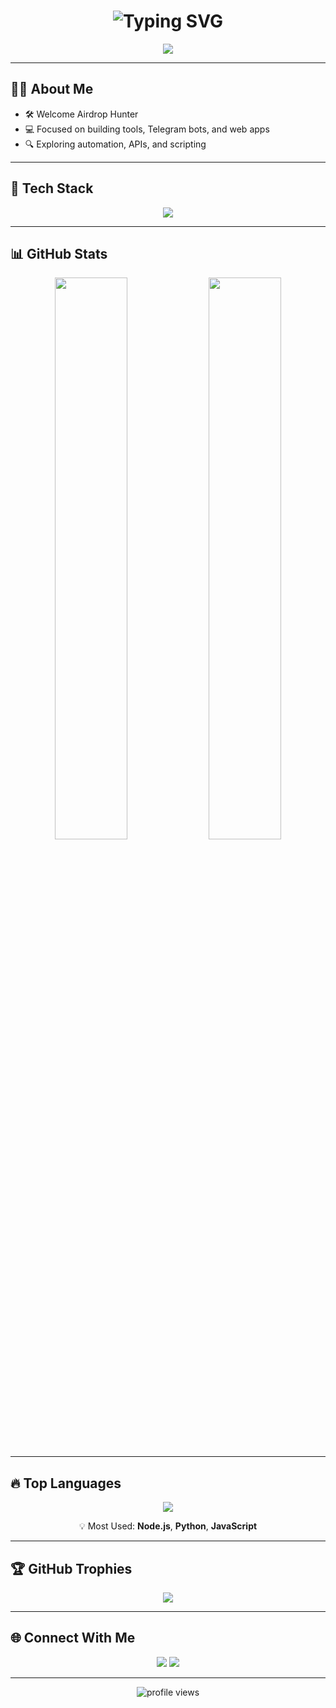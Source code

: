 <!-- Profil README -->
<h1 align="center">
  <img src="https://readme-typing-svg.herokuapp.com?font=Fira+Code&duration=2500&pause=1000&color=F75C7E&center=true&vCenter=true&width=435&lines=Hi+I'm+Deasaputra12;Cybersecurity+Enthusiast+%F0%9F%94%91;Node.js+%7C+Python+%7C+JavaScript+Lover" alt="Typing SVG" />
</h1>

<p align="center">
  <img src="https://capsule-render.vercel.app/api?type=waving&color=0:1F1F1F,100:101010&height=120&section=header&text=Welcome+to+my+GitHub!&fontColor=FFFFFF&fontSize=30&fontAlign=40&fontAlignY=35" />
</p>

---

## 👨‍💻 About Me

- 🛠️ Welcome Airdrop Hunter
- 💻 Focused on building tools, Telegram bots, and web apps
- 🔍 Exploring automation, APIs, and scripting

---

## 🚀 Tech Stack

<p align="center">
  <img src="https://skillicons.dev/icons?i=nodejs,python,javascript,html,css,linux,bash,github&theme=dark" />
</p>

---

## 📊 GitHub Stats

<p align="center">
  <img src="https://github-readme-stats.vercel.app/api?username=siyoell12&show_icons=true&theme=tokyonight&hide_border=true" width="48%" />
  <img src="https://github-readme-streak-stats.herokuapp.com?user=siyoell12&theme=tokyonight&hide_border=true" width="48%" />
</p>

---

## 🔥 Top Languages

<p align="center">
  <img src="https://github-readme-stats.vercel.app/api/top-langs/?username=siyoell12&layout=compact&theme=tokyonight&hide_border=true&langs_count=6&hide=css,scss" />
</p>

<p align="center">
  💡 Most Used: <strong>Node.js</strong>, <strong>Python</strong>, <strong>JavaScript</strong>
</p>

---

## 🏆 GitHub Trophies

<p align="center">
  <img src="https://github-profile-trophy.vercel.app/?username=siyoell12&theme=monokai&no-bg=true&no-frame=true" />
</p>

---

## 🌐 Connect With Me

<p align="center">
  <a href="https://t.me/independendropers"><img src="https://img.shields.io/badge/Telegram-2CA5E0?style=for-the-badge&logo=telegram&logoColor=white" /></a>
  <a href="https://x.com/Deasaputra_12"><img src="https://img.shields.io/badge/X-Deasaputra_12-black?style=for-the-badge&logo=twitter&logoColor=white" /></a>
</p>

---

<p align="center">
  <img src="https://komarev.com/ghpvc/?username=siyoell12&label=Profile+views&color=ff69b4&style=flat-square" alt="profile views" />
</p>
